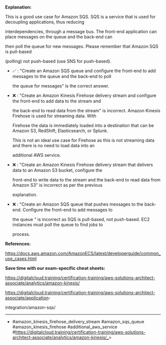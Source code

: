 **Explanation:**

This is a good use case for Amazon SQS. SQS is a service that is used for decoupling applications, thus reducing

interdependencies, through a message bus. The front-end application can place messages on the queue and the back-end can

then poll the queue for new messages. Please remember that Amazon SQS is pull-based

(polling) not push-based (use SNS for push-based).

- ✅ :  "Create an Amazon SQS queue and configure the front-end to add messages to the queue and the back-end to poll

  the queue for messages" is the correct answer.

- ❌ :  "Create an Amazon Kinesis Firehose delivery stream and configure the front-end to add data to the stream and

  the back-end to read data from the stream" is incorrect. Amazon Kinesis Firehose is used for streaming data. With

  Firehose the data is immediately loaded into a destination that can be Amazon S3, RedShift, Elasticsearch, or Splunk.

  This is not an ideal use case for Firehose as this is not streaming data and there is no need to load data into an

  additional AWS service.

- ❌ :  "Create an Amazon Kinesis Firehose delivery stream that delivers data to an Amazon S3 bucket, configure the

  front-end to write data to the stream and the back-end to read data from Amazon S3" is incorrect as per the previous

  explanation.

- ❌ :  "Create an Amazon SQS queue that pushes messages to the back-end. Configure the front-end to add messages to

  the queue " is incorrect as SQS is pull-based, not push-based. EC2 instances must poll the queue to find jobs to

  process.

**References:**

<https://docs.aws.amazon.com/AmazonECS/latest/developerguide/common_use_cases.html>

**Save time with our exam-specific cheat sheets:**

<https://digitalcloud.training/certification-training/aws-solutions-architect-associate/analytics/amazon-kinesis/>

<https://digitalcloud.training/certification-training/aws-solutions-architect-associate/application>-

integration/amazon-sqs/

----

- #amazon_kinesis_firehose_delivery_stream #amazon_sqs_queue #amazon_kinesis_firehose #additional_aws_service #<https://digitalcloud.training/certification-training/aws-solutions-architect-associate/analytics/amazon-kinesis/_>>

